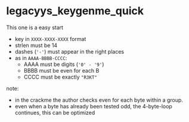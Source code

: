 # legacyys_keygenme_quick

This one is a easy start

- key in `XXXX-XXXX-XXXX` format
- strlen must be 14
- dashes (`'-'`) must appear in the right places
- as in `AAAA-BBBB-CCCC`:
  - AAAA must be digits (`'0' - '9'`)
  - BBBB must be even for each B
  - CCCC must be exactly `"R3KT"`

note:
- in the crackme the author checks even for each byte within a group.
- even when a byte has already been tested odd, the 4-byte-loop continues, this can be optimized